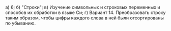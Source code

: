 а) 6;
б) "Строки";
в) Изучение символьных и строковых переменных и способов их обработки в языке Си;
г) Вариант 14. 
Преобразовать строку таким образом, чтобы цифры 
каждого слова в ней были отсортированы по убыванию.
